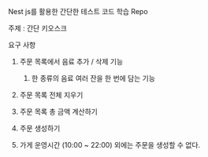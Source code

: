 Nest js를 활용한 간단한 테스트 코드 학습 Repo

주제 : 간단 키오스크

요구 사항

1. 주문 목록에서 음료 추가 / 삭제 기능
   1. 한 종류의 음료 여러 잔을 한 번에 담는 기능

2. 주문 목록 전체 지우기

3. 주문 목록 총 금액 계산하기

4. 주문 생성하기

5. 가게 운영시간 (10:00 ~ 22:00) 외에는 주문을 생성할 수 없다.